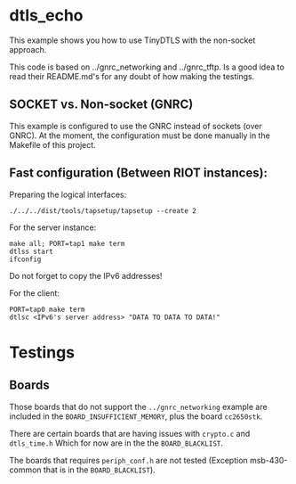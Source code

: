 # dtls_echo

This example  shows you how to use TinyDTLS with the non-socket approach.

This code  is based on  ../gnrc_networking and ../gnrc_tftp.
Is a good idea to read their README.md's for any doubt of how making the
testings.

## SOCKET vs. Non-socket (GNRC)

This example is configured to use the GNRC instead of  sockets (over GNRC).
At the moment, the configuration must be done manually in the Makefile of
this project.

## Fast configuration (Between RIOT instances):

Preparing the logical interfaces:

    ./../../dist/tools/tapsetup/tapsetup --create 2

For the server instance:

    make all; PORT=tap1 make term
    dtlss start
    ifconfig

Do not forget to copy the IPv6 addresses!

For the client:

    PORT=tap0 make term
    dtlsc <IPv6's server address> "DATA TO DATA TO DATA!"

# Testings
## Boards

Those boards that do not support  the `../gnrc_networking` example are included
in the `BOARD_INSUFFICIENT_MEMORY`, plus the  board `cc2650stk`.

There are certain boards that are having issues with `crypto.c` and
`dtls_time.h` Which for now are in the the `BOARD_BLACKLIST`.

The boards that requires `periph_conf.h` are not tested (Exception
msb-430-common that is in the `BOARD_BLACKLIST`).
